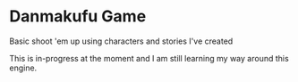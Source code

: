 # Danmakufu Game
 Basic shoot 'em up using characters and stories I've created

This is in-progress at the moment and I am still learning my way around this engine.
